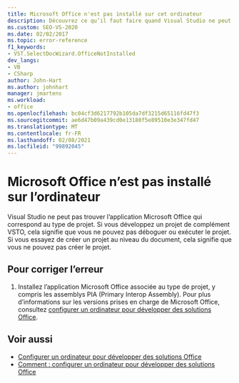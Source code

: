 ```yaml
---
title: Microsoft Office n'est pas installé sur cet ordinateur
description: Découvrez ce qu’il faut faire quand Visual Studio ne peut pas trouver l’application Microsoft Office qui correspond à votre type de projet.
ms.custom: SEO-VS-2020
ms.date: 02/02/2017
ms.topic: error-reference
f1_keywords:
- VST.SelectDocWizard.OfficeNotInstalled
dev_langs:
- VB
- CSharp
author: John-Hart
ms.author: johnhart
manager: jmartens
ms.workload:
- office
ms.openlocfilehash: bc04cf3d6217792b105da7df3215d65116fd47f3
ms.sourcegitcommit: ae6d47b09a439cd0e13180f5e89510e3e347fd47
ms.translationtype: MT
ms.contentlocale: fr-FR
ms.lasthandoff: 02/08/2021
ms.locfileid: "99892045"
---
```

# <a name="microsoft-office-is-not-installed-on-the-computer"></a>Microsoft Office n’est pas installé sur l’ordinateur
  Visual Studio ne peut pas trouver l’application Microsoft Office qui correspond au type de projet. Si vous développez un projet de complément VSTO, cela signifie que vous ne pouvez pas déboguer ou exécuter le projet. Si vous essayez de créer un projet au niveau du document, cela signifie que vous ne pouvez pas créer le projet.

## <a name="to-correct-the-error"></a>Pour corriger l’erreur

1. Installez l’application Microsoft Office associée au type de projet, y compris les assemblys PIA (Primary Interop Assembly). Pour plus d’informations sur les versions prises en charge de Microsoft Office, consultez [configurer un ordinateur pour développer des solutions Office](../vsto/configuring-a-computer-to-develop-office-solutions.md).

## <a name="see-also"></a>Voir aussi
- [Configurer un ordinateur pour développer des solutions Office](../vsto/configuring-a-computer-to-develop-office-solutions.md)
- [Comment : configurer un ordinateur pour développer des solutions Office](../vsto/how-to-configure-a-computer-to-develop-office-solutions.md)
